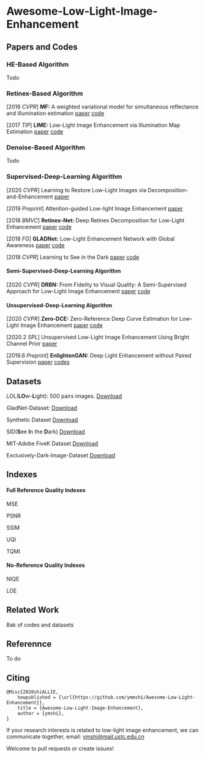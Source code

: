 # Awesome-Low-Light-Image-Enhancement

## Papers and Codes
### HE-Based Algorithm

Todo

### Retinex-Based Algorithm

[2016 *CVPR*] **MF:** A weighted variational model for simultaneous reflectance and illumination estimation [paper](https://ieeexplore.ieee.org/stamp/stamp.jsp?tp=&arnumber=7780673) [code](https://xueyangfu.github.io/paper/2016/cvpr/Matlab_implementation.zip)

[2017 *TIP*] **LIME:** Low-Light Image Enhancement via Illumination Map Estimation [paper](https://ieeexplore.ieee.org/stamp/stamp.jsp?tp=&arnumber=7782813) [code](https://sites.google.com/view/xjguo/lime)

### Denoise-Based Algorithm

Todo

### Supervised-Deep-Learning Algorithm

[2020 *CVPR*] Learning to Restore Low-Light Images via Decomposition-and-Enhancement [paper](https://openaccess.thecvf.com/content_CVPR_2020/papers/Xu_Learning_to_Restore_Low-Light_Images_via_Decomposition-and-Enhancement_CVPR_2020_paper.pdf)

[2019 *Preprint*] Attention-guided Low-light Image Enhancement [paper](https://arxiv.org/pdf/1908.00682.pdf) <!--[code](http://phi-ai.org/project/AgLLNet/default.htm)-->

[2018 *BMVC*] **Retinex-Net:** Deep Retinex Decomposition for Low-Light Enhancement [paper](https://arxiv.org/pdf/1808.04560.pdf) [code](https://github.com/weichen582/RetinexNet)

[2018 *FG*] **GLADNet:** Low-Light Enhancement Network with Global Awareness [paper](https://ieeexplore.ieee.org/stamp/stamp.jsp?tp=&arnumber=8373911) [code](https://github.com/weichen582/GLADNet)

[2018 *CVPR*] Learning to See in the Dark [paper](https://openaccess.thecvf.com/content_cvpr_2018/papers/Chen_Learning_to_See_CVPR_2018_paper.pdf) [code](https://github.com/cchen156/Learning-to-See-in-the-Dark)

#### Semi-Supervised-Deep-Learning Algorithm

[2020 *CVPR*] **DRBN:** From Fidelity to Visual Quality: A Semi-Supervised Approach for Low-Light Image Enhancement [paper](https://openaccess.thecvf.com/content_CVPR_2020/papers/Yang_From_Fidelity_to_Perceptual_Quality_A_Semi-Supervised_Approach_for_Low-Light_CVPR_2020_paper.pdf) [code](https://github.com/flyywh/CVPR-2020-Semi-Low-Light)

#### Unsupervised-Deep-Learning Algorithm

[2020 *CVPR*] **Zero-DCE:** Zero-Reference Deep Curve Estimation for Low-Light Image Enhancement [paper](https://openaccess.thecvf.com/content_CVPR_2020/papers/Guo_Zero-Reference_Deep_Curve_Estimation_for_Low-Light_Image_Enhancement_CVPR_2020_paper.pdf) [code](https://github.com/Li-Chongyi/Zero-DCE)

[2020.2 *SPL*] Unsupervised Low-Light Image Enhancement Using
Bright Channel Prior [paper](https://ieeexplore.ieee.org/document/8955834)

[2019.6 *Preprint*] **EnlightenGAN:** Deep Light Enhancement without Paired Supervision [paper](https://arxiv.org/abs/1906.06972) [codes](https://github.com/TAMU-VITA/EnlightenGAN)

## Datasets

LOL(**LO**w-**L**ight): 500 pairs images. [Download](https://daooshee.github.io/BMVC2018website/)

GladNet-Dataset: [Download](https://daooshee.github.io/fgworkshop18Gladnet/)

Synthetic Dataset [Download](http://phi-ai.org/project/AgLLNet/default.htm)

SID(**S**ee **I**n the **D**ark) [Download](https://github.com/cchen156/Learning-to-See-in-the-Dars)

MIT-Adobe FiveK Dataset [Download](https://data.csail.mit.edu/graphics/fivek/)

Exclusively-Dark-Image-Dataset [Download](https://github.com/cs-chan/Exclusively-Dark-Image-Dataset)

## Indexes 

#### Full Reference Quality Indexes

MSE 

PSNR

SSIM

UQI

TQMI

#### No-Reference Quality Indexes

NIQE

LOE

## Related Work

Bak of codes and datasets <!--[Baidu Drive]() [Google Drive]()-->

## Referennce

To do

## Citing

```
@Misc{2020shiALLIE,
	howpublished = {\url{https://github.com/ymmshi/Awesome-Low-Light-Enhancement}},
	title = {Awesome-Low-Light-Image-Enhancement},
	author = {ymshi},
}
```

If your research interests is related to low-light image enhancement, we can communicate together, email: ymshi@mail.ustc.edu.cn

Welcome to pull requests or create issues!